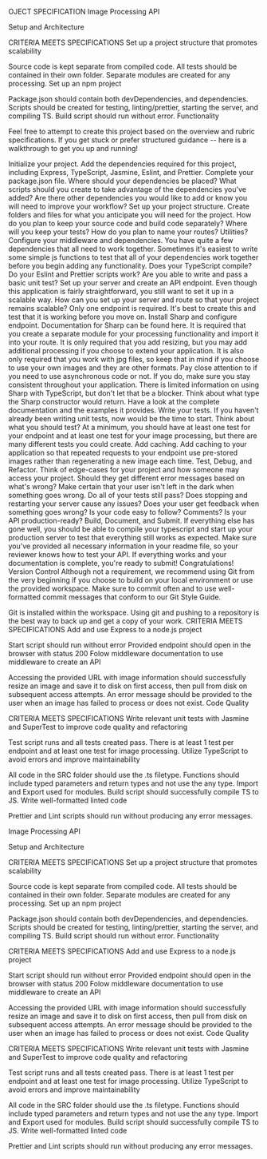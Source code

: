 OJECT SPECIFICATION
Image Processing API

Setup and Architecture

CRITERIA
MEETS SPECIFICATIONS
Set up a project structure that promotes scalability

Source code is kept separate from compiled code.
All tests should be contained in their own folder.
Separate modules are created for any processing.
Set up an npm project

Package.json should contain both devDependencies, and dependencies.
Scripts should be created for testing, linting/prettier, starting the server, and compiling TS.
Build script should run without error.
Functionality





Feel free to attempt to create this project based on the overview and rubric specifications. If you get stuck or prefer structured guidance -- here is a walkthrough to get you up and running!

Initialize your project. Add the dependencies required for this project, including Express, TypeScript, Jasmine, Eslint, and Prettier. Complete your package.json file.
Where should your dependencies be placed?
What scripts should you create to take advantage of the dependencies you've added?
Are there other dependencies you would like to add or know you will need to improve your workflow?
Set up your project structure. Create folders and files for what you anticipate you will need for the project.
How do you plan to keep your source code and build code separately?
Where will you keep your tests?
How do you plan to name your routes? Utilities?
Configure your middleware and dependencies. You have quite a few dependencies that all need to work together. Sometimes it's easiest to write some simple js functions to test that all of your dependencies work together before you begin adding any functionality.
Does your TypeScript compile?
Do your Eslint and Prettier scripts work?
Are you able to write and pass a basic unit test?
Set up your server and create an API endpoint. Even though this application is fairly straightforward, you still want to set it up in a scalable way. How can you set up your server and route so that your project remains scalable? Only one endpoint is required. It's best to create this and test that it is working before you move on.
Install Sharp and configure endpoint. Documentation for Sharp can be found here. It is required that you create a separate module for your processing functionality and import it into your route. It is only required that you add resizing, but you may add additional processing if you choose to extend your application. It is also only required that you work with jpg files, so keep that in mind if you choose to use your own images and they are other formats.
Pay close attention to if you need to use asynchronous code or not. If you do, make sure you stay consistent throughout your application.
There is limited information on using Sharp with TypeScript, but don't let that be a blocker. Think about what type the Sharp constructor would return. Have a look at the complete documentation and the examples it provides.
Write your tests. If you haven't already been writing unit tests, now would be the time to start. Think about what you should test? At a minimum, you should have at least one test for your endpoint and at least one test for your image processing, but there are many different tests you could create.
Add caching. Add caching to your application so that repeated requests to your endpoint use pre-stored images rather than regenerating a new image each time.
Test, Debug, and Refactor. Think of edge-cases for your project and how someone may access your project. Should they get different error messages based on what's wrong? Make certain that your user isn't left in the dark when something goes wrong.
Do all of your tests still pass?
Does stopping and restarting your server cause any issues?
Does your user get feedback when something goes wrong?
Is your code easy to follow? Comments?
Is your API production-ready?
Build, Document, and Submit. If everything else has gone well, you should be able to compile your typescript and start up your production server to test that everything still works as expected. Make sure you've provided all necessary information in your readme file, so your reviewer knows how to test your API. If everything works and your documentation is complete, you're ready to submit! Congratulations!
Version Control
Although not a requirement, we recommend using Git from the very beginning if you choose to build on your local environment or use the provided workspace. Make sure to commit often and to use well-formatted commit messages that conform to our Git Style Guide.

Git is installed within the workspace. Using git and pushing to a repository is the best way to back up and get a copy of your work.
CRITERIA
MEETS SPECIFICATIONS
Add and use Express to a node.js project

Start script should run without error
Provided endpoint should open in the browser with status 200
Folow middleware documentation to use middleware to create an API

Accessing the provided URL with image information should successfully resize an image and save it to disk on first access, then pull from disk on subsequent access attempts.
An error message should be provided to the user when an image has failed to process or does not exist.
Code Quality

CRITERIA
MEETS SPECIFICATIONS
Write relevant unit tests with Jasmine and SuperTest to improve code quality and refactoring

Test script runs and all tests created pass.
There is at least 1 test per endpoint and at least one test for image processing.
Utilize TypeScript to avoid errors and improve maintainability

All code in the SRC folder should use the .ts filetype.
Functions should include typed parameters and return types and not use the any type.
Import and Export used for modules.
Build script should successfully compile TS to JS.
Write well-formatted linted code

Prettier and Lint scripts should run without producing any error messages.


Image Processing API

Setup and Architecture

CRITERIA
MEETS SPECIFICATIONS
Set up a project structure that promotes scalability

Source code is kept separate from compiled code.
All tests should be contained in their own folder.
Separate modules are created for any processing.
Set up an npm project

Package.json should contain both devDependencies, and dependencies.
Scripts should be created for testing, linting/prettier, starting the server, and compiling TS.
Build script should run without error.
Functionality

CRITERIA
MEETS SPECIFICATIONS
Add and use Express to a node.js project

Start script should run without error
Provided endpoint should open in the browser with status 200
Folow middleware documentation to use middleware to create an API

Accessing the provided URL with image information should successfully resize an image and save it to disk on first access, then pull from disk on subsequent access attempts.
An error message should be provided to the user when an image has failed to process or does not exist.
Code Quality

CRITERIA
MEETS SPECIFICATIONS
Write relevant unit tests with Jasmine and SuperTest to improve code quality and refactoring

Test script runs and all tests created pass.
There is at least 1 test per endpoint and at least one test for image processing.
Utilize TypeScript to avoid errors and improve maintainability

All code in the SRC folder should use the .ts filetype.
Functions should include typed parameters and return types and not use the any type.
Import and Export used for modules.
Build script should successfully compile TS to JS.
Write well-formatted linted code

Prettier and Lint scripts should run without producing any error messages.


